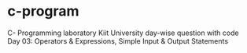 # c-program <br />
C- Programming laboratory Kiit University day-wise question with code <br />
Day 03: Operators & Expressions, Simple Input & Output Statements
